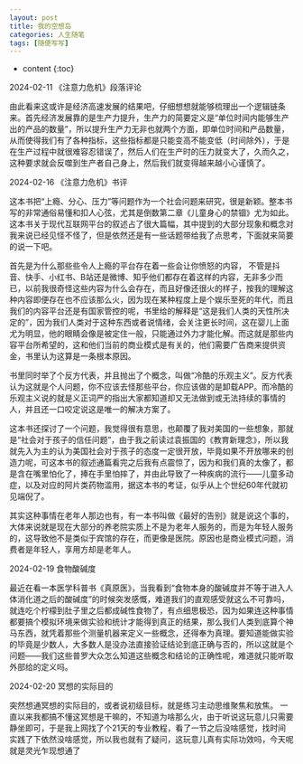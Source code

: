 ```yaml
---
layout: post
title: 我的空想岛
categories: 人生随笔
tags: [随便写写]
---
```


* content
{:toc}

2024-02-11  《注意力危机》段落评论

由此看来这或许是经济高速发展的结果吧，仔细想想就能够梳理出一个逻辑链条来。首先经济发展靠的是生产力提升，生产力的简要定义是“单位时间内能够生产出的产品的数量”，所以提升生产力无非也就两个方面，即单位时间和产品数量，从而使得我们有了各种指标，这些指标都是只能变高不能变低（时间除外），于是在生产过程中就很难容忍错误了，然后人们在生产时的压力就变大了，久而久之，这种要求就会反噬到生产者自己身上，然后我们就变得越来越小心谨慎了。

2024-02-16  《注意力危机》书评

这本书把“上瘾、分心、压力”等问题作为一个社会问题来研究，很是新颖。整本书写的非常通俗易懂和扣人心弦，尤其是倒数第二章《儿童身心的禁锢》尤为如此。这本书关于现代互联网平台的叙述占了很大篇幅，其中提到的大部分现象和概念对我来说已经见怪不怪了，但是依然还是有一些话题带给我了点思考，下面就来简要的说一下吧。


首先是为什么那些些令人上瘾的平台存在着一些会让你愤怒的内容，
不管是抖音、快手、小红书、B站还是微博、知乎他们都存在着这样的内容，无非多少而已，以前我很奇怪这些内容为什么会存在，而且好像还很火的样子，按我的理解这种内容即便存在也不应该那么火，因为现在某种程度上是个娱乐至死的年代，而且我们的内容平台还是有国家管控的呢，书里给的解释是“这是我们人类的天性所决定的”，因为我们人类对于这种东西或者说情绪，会关注更长时间，这在婴儿上面尤为明显，他的眼睛会像是被定住一般，只能通过外力才能化解。而这就是那些内容平台所希望的，这和他们当前的商业模式是有关的，他们需要广告商来提供资金，书里认为这算是一条根本原因。

书里同时举了个反方代表，并且抛出了个概念，叫做“冷酷的乐观主义”。反方代表认为这就是个人问题，你不应该去怪那些平台，你应该做的是卸载APP。而冷酷的乐观主义说的就是义正词严的指出大家都知道却又无法做到或无法持续的事情的人，并且还一口咬定说这是唯一的解决方案了。

这本书还探讨了一个问题，我觉得很有意思，也颠覆了我对美国的一些想象，那就是“社会对于孩子的信任问题”，由于我之前读过袁振国的《教育新理念》，所以我就先入为主的认为美国社会对于孩子的态度一定很开放，毕竟如果不开放哪来的创造力呢，可这本书的叙述通篇看完之后我有点震惊了，因为和我们真的太像了，都是含在嘴里怕化了，捧在手里怕摔了，并由此导致了一种疾病的流行——儿童多动症，以及对应的阿片类药物滥用，据这本书的考证，似乎从上个世纪60年代就初见端倪了。

其实这种事情在老年人那边也有，有一本书叫做《最好的告别》就是说这个事的，大体来说就是现在大部分的养老院实质上不是为老年人服务的，而是为年轻人服务的，这导致他不是类似于宾馆的存在，而更像是医院。原因也是商业模式问题，消费者是年轻人，享用方却是老年人。

2024-02-19   食物酸碱度

最近在看一本医学科普书《真原医》，当我看到“食物本身的酸碱度并不等于进入人体消化道之后的酸碱度”的时候突发感慨，难道我们的直观感受就这么不可靠吗，就连吃个柠檬到肚子里之后都成碱性食物了，有点细思极恐，因为如果连这种事情都要搞个模拟环境来做实验和统计才能得到真正的结果，那么我们人类到底算个神马东西，就凭着那些个测量机器来定义一些概念，还得奉为真理。要知道能做实验的毕竟是少数人，大多数人是没办法直接验证结论到底正确与否的，所以这就是个问题——我们这些普罗大众怎么知道这些概念和结论的正确性呢，难道就只能听取外部给的定义吗。

2024-02-20  冥想的实际目的

突然想通冥想的实际目的，或者说初级目标，就是练习主动思维聚焦和放焦。
一直以来我都搞不懂这冥想是干嘛的，不知道为啥那么火，由于听说这玩意儿只需要静坐即可，于是我上网找了个21天的专业教程，看了一节之后没啥感觉，找时间实践了下依然没啥感觉，所以我也就有了疑问，这玩意儿真有实际功效吗，今天呢就是灵光乍现想通了